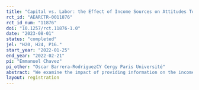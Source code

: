```yaml
---
title: "Capital vs. Labor: the Effect of Income Sources on Attitudes Towards the Top 1 Percent."
rct_id: "AEARCTR-0011876"
rct_id_num: "11876"
doi: "10.1257/rct.11876-1.0"
date: "2023-08-01"
status: "completed"
jel: "H20, H24, P16."
start_year: "2022-01-25"
end_year: "2022-02-21"
pi: "Emmanuel Chavez"
pi_other: "Oscar Barrera-RodriguezCY Cergy Paris Université"
abstract: "We examine the impact of providing information on the income of the top 1% earners on attitudes towards this group. We focus on the income at the top derived from capital and labor, an aspect scarcely studied in previous literature. We conduct an online survey with 2,000 French adult respondents. We randomly expose two-thirds of the sample to our quantitative information on the income of top 1% earners in France. In addition, half of the respondents that received the quantitative information were randomly selected to receive complementary qualitative interpretations of the quantitative information."
layout: registration
---
```


